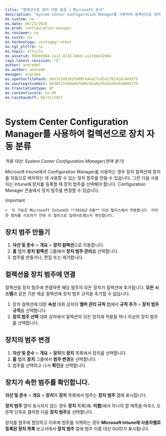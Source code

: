 ```yaml
---
title: "컬렉션으로 장치 자동 분류 | Microsoft 문서"
description: "System Center Configuration Manager를 사용하여 컬렉션으로 장치를 자동으로 분류합니다."
ms.custom: na
ms.date: 04/23/2016
ms.prod: configuration-manager
ms.reviewer: na
ms.suite: na
ms.technology: configmgr-other
ms.tgt_pltfrm: na
ms.topic: article
ms.assetid: 98b038b4-1a13-4228-bdb8-a12194e32b0e
caps.latest.revision: "5"
author: andredm7
ms.author: andredm
manager: angrobe
ms.openlocfilehash: 0de7a3d4183fb00f444a27c45d178141dc4e9375
ms.sourcegitcommit: b438515490e04fb09c82a8af642d38e9a0605178
ms.translationtype: HT
ms.contentlocale: ko-KR
ms.lasthandoff: 09/15/2017
---
```

# <a name="automatically-categorize-devices-into-collections-with-system-center-configuration-manager"></a>System Center Configuration Manager를 사용하여 컬렉션으로 장치 자동 분류

*적용 대상: System Center Configuration Manager(현재 분기)*

Microsoft Intune에서 Configuration Manager를 사용하는 경우 장치 컬렉션에 장치를 자동으로 배치하는 데 사용할 수 있는 장치 범주를 만들 수 있습니다. 그런 다음 사용자는 Intune에 장치를 등록할 때 장치 범주를 선택해야 합니다. Configuration Manager 콘솔에서 장치 범주를 변경할 수 있습니다.

> [!IMPORTANT]  
    >  이 기능은 Microsoft Intune의 **2016년 6월** 이상 릴리스에서 작동합니다. 이러한 절차를 시도하기 전에 이 릴리스로 업데이트했는지 확인합니다.

## <a name="create-device-categories"></a>장치 범주 만들기

1.  **자산 및 준수** > **개요** > **장치 컬렉션**으로 이동합니다.
2.  **홈** 탭의 **장치 컬렉션** 그룹에서 **장치 범주 관리**를 선택합니다.
3.  범주를 만들거나, 편집 또는 제거합니다.

## <a name="associate-a-collection-with-a-device-category"></a>컬렉션을 장치 범주에 연결

컬렉션을 장치 범주에 연결하면 해당 범주의 모든 장치가 컬렉션에 추가됩니다. **모든 시스템**과 같은 기본 제공 컬렉션에 장치 범주 규칙을 추가할 수 없습니다.

1.  장치 컬렉션에 대한 **속성** 대화 상자의 **멤버 관리 규칙** 탭에서 **규칙 추가** > **장치 범주 규칙**을 선택합니다.
2.  **장치 범주 선택** 대화 상자에서 컬렉션의 모든 장치에 적용될 하나 이상의 장치 범주를 선택합니다.

## <a name="change-the-category-of-a-device"></a>장치의 범주 변경

1.  **자산 및 준수** > **개요** > **장치**의 **장치** 목록에서 장치를 선택합니다.
2.  **홈** 탭의 **장치** 그룹에서 **범주 변경**을 선택합니다.
3.  범주를 선택하고 나서 **확인**을 선택합니다.

## <a name="view-which-category-a-device-belongs-to"></a>장치가 속한 범주를 확인합니다.

**자산 및 준수** > **개요** > **장치**의 **장치** 목록에서 범주는 **장치 범주** 열에 표시됩니다.

**장치 범주** 열이 표시되지 않는 경우 **장치** 목록(예: **이름**)에서 하나의 열 제목을 마우스 오른쪽 단추로 클릭한 다음 **장치 범주**를 선택합니다.

장치를 범주에 할당하고 이후에 범주를 삭제하는 경우 **Microsoft Intune에 사용자별로 등록된 장치 목록** 보고서에서 **장치 범주** 열에 범주 이름 대신 GUID가 표시됩니다.
